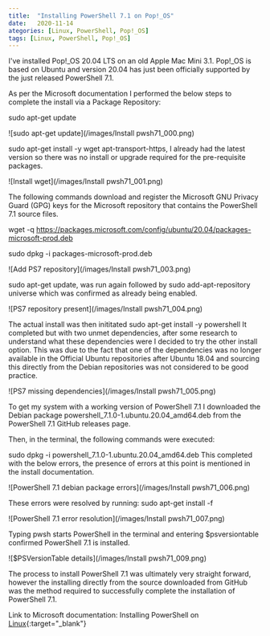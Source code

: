 ```yaml
---
title:  "Installing PowerShell 7.1 on Pop!_OS"
date:   2020-11-14
ategories: [Linux, PowerShell, Pop!_OS]
tags: [Linux, PowerShell, Pop!_OS]
---
```

I've installed Pop!_OS 20.04 LTS on an old Apple Mac Mini 3.1. Pop!_OS is based on Ubuntu and version 20.04 has just been officially supported by the just released PowerShell 7.1.

As per the Microsoft documentation I performed the below steps to complete the install via a Package Repository:

sudo apt-get update

![sudo apt-get update](/images/Install pwsh71_000.png)

sudo apt-get install -y wget apt-transport-https, I already had the latest version so there was no install or upgrade required for the pre-requisite packages.

![Install wget](/images/Install pwsh71_001.png)

The following commands download and register the Microsoft GNU Privacy Guard (GPG) keys for the Microsoft repository that contains the PowerShell 7.1 source files.

wget -q https://packages.microsoft.com/config/ubuntu/20.04/packages-microsoft-prod.deb

sudo dpkg -i packages-microsoft-prod.deb

![Add PS7 repository](/images/Install pwsh71_003.png)

sudo apt-get update, was run again followed by sudo add-apt-repository universe which was confirmed as already being enabled.

![PS7 repository present](/images/Install pwsh71_004.png)

The actual install was then inititated sudo apt-get install -y powershell
It completed but with two unmet dependencies, after some research to understand what these dependencies were I decided to try the other install option. This was due to the fact that one of the dependencies was no longer available in the Official Ubuntu repositories after Ubuntu 18.04 and sourcing this directly from the Debian repositories was not considered to be good practice.

![PS7 missing dependencies](/images/Install pwsh71_005.png)

To get my system with a working version of PowerShell 7.1 I downloaded the Debian package powershell_7.1.0-1.ubuntu.20.04_amd64.deb from the PowerShell 7.1 GitHub releases page.

Then, in the terminal, the following commands were executed:

sudo dpkg -i powershell_7.1.0-1.ubuntu.20.04_amd64.deb
This completed with the below errors, the presence of errors at this point is mentioned in the install documentation.

![PowerShell 7.1 debian package errors](/images/Install pwsh71_006.png)

These errors were resolved by running: sudo apt-get install -f

![PowerShell 7.1 error resolution](/images/Install pwsh71_007.png)

Typing pwsh starts PowerShell in the terminal and entering $psversiontable confirmed PowerShell 7.1 is installed.

![$PSVersionTable details](/images/Install pwsh71_009.png)

The process to install PowerShell 7.1 was ultimately very straight forward, however the installing directly from the source downloaded from GitHub was the method required to successfully complete the installation of PowerShell 7.1.

Link to Microsoft documentation: Installing PowerShell on [Linux](https://docs.microsoft.com/en-us/powershell/scripting/install/installing-powershell-core-on-linux?view=powershell-7.1#ubuntu-2004){:target="_blank"}
